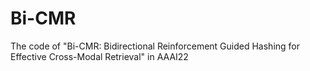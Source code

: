# Bi-CMR
The code of "Bi-CMR: Bidirectional Reinforcement Guided Hashing for Effective Cross-Modal Retrieval" in AAAI22
